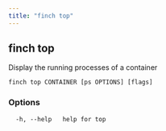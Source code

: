 ```yaml
---
title: "finch top"
---
```

## finch top

Display the running processes of a container

```
finch top CONTAINER [ps OPTIONS] [flags]
```

### Options
```
  -h, --help   help for top
```
